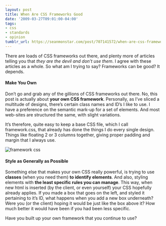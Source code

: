 ```yaml
---
layout: post
title: When Are CSS Frameworks Good
date: '2009-03-27T09:01:00-04:00'
tags:
- css
- standards
- opinion
tumblr_url: https://seanmonstar.com/post/707141572/when-are-css-frameworks-good
---
```

There are loads of CSS frameworks out there, and plenty more of articles telling you that _they are the devil and don’t use them_. I agree with these articles as a whole. So what am I trying to say? Frameworks can be good? It depends.

#### Make You Own

Don’t go and grab any of the gillions of CSS frameworks out there. No, this post is actually about **your own CSS framework**. Personally, as I’ve sliced a multitude of designs, there’s certain class names and ID’s I like to use. I have a preference on the semantic mark-up for a set of elements. And most web-sites are structured the same, with slight variations.

It’s therefore, quite easy to keep a base CSS file, which I call framework.css, that already has done the things I do every single design. Things like floating 2 or 3 columns together, giving proper padding and margin that I always use.

![framework css](http://monstar.blazonco.com/images/blog/framework.png)

#### Style as Generally as Possible

Something else that makes your own CSS really powerful, is trying to use **classes** (when you need them) **to identify elements**. And also, styling elements with **the least specific rules you can manage**. This way, when new html is inserted (by the client, or even yourself) your CSS hopefully already applies. If you made a box that goes on the left, and styled it pertaining to it’s ID, what happens when you add a new box underneath? Were you (or the client) hoping it would be just like the box above it? How much better it would have been if you had been less specific.

Have you built up your own framework that you continue to use?

